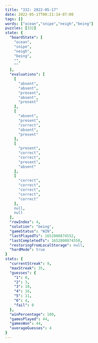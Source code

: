 ```yaml
---
title: "332: 2022-05-17"
date: 2022-05-17T08:21:14-07:00
tags: []
words: ["ocean","snipe","neigh","being"]
puzzles: [332]
state: {
  "boardState": [
    "ocean",
    "snipe",
    "neigh",
    "being",
    "",
    ""
  ],
  "evaluations": [
    [
      "absent",
      "absent",
      "present",
      "absent",
      "present"
    ],
    [
      "absent",
      "present",
      "correct",
      "absent",
      "present"
    ],
    [
      "present",
      "correct",
      "correct",
      "present",
      "absent"
    ],
    [
      "correct",
      "correct",
      "correct",
      "correct",
      "correct"
    ],
    null,
    null
  ],
  "rowIndex": 4,
  "solution": "being",
  "gameStatus": "WIN",
  "lastPlayedTs": 1652800874552,
  "lastCompletedTs": 1652800874550,
  "restoringFromLocalStorage": null,
  "hardMode": true
}
stats: {
  "currentStreak": 9,
  "maxStreak": 35,
  "guesses": {
    "1": 0,
    "2": 3,
    "3": 10,
    "4": 16,
    "5": 11,
    "6": 4,
    "fail": 0
  },
  "winPercentage": 100,
  "gamesPlayed": 44,
  "gamesWon": 44,
  "averageGuesses": 4
}
---
```


<!-- more -->

